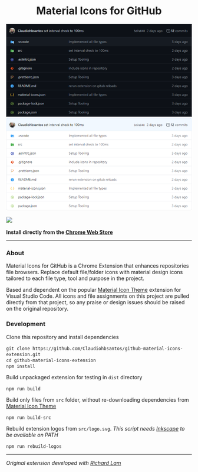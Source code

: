 <h1 align="center">Material Icons for GitHub</h1>

![Dark GitHub example](/assets/example_dark.png)
![Light GitHub example](/assets/example_light.png)

  <img src="https://github.com/Claudiohbsantos/github-material-icons-extension/raw/master/assets/chrome-web-store.png">

**Install directly from the [Chrome Web Store]()**


---

### About

Material Icons for GitHub is a Chrome Extension that enhances repositories file browsers. Replace default file/folder icons with material design icons tailored to each file type, tool and purpose in the project.

Based and dependent on the popular [Material Icon Theme](https://github.com/PKief/vscode-material-icon-theme) extension for Visual Studio Code. All icons and file assignments on this project are pulled directly from that project, so any praise or design issues should be raised on the original repository.

### Development

Clone this repository and install dependencies

```shell
git clone https://github.com/Claudiohbsantos/github-material-icons-extension.git
cd github-material-icons-extension
npm install
```

Build unpackaged extension for testing in `dist` directory

```shell
npm run build
```

Build only files from `src` folder, without re-downloading dependencies from [Material Icon Theme](https://github.com/PKief/vscode-material-icon-theme)

```shell
npm run build-src
```

Rebuild extension logos from `src/logo.svg`. _This script needs [Inkscape](https://inkscape.org/) to be available on PATH_

```shell
npm run rebuild-logos
```

---

*Original extension developed with [Richard Lam](https://github.com/rlam108)*
